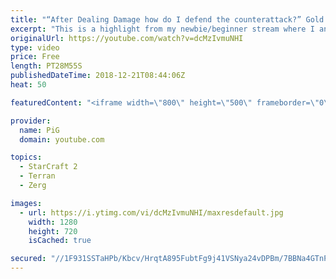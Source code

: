 ```yaml
---
title: "“After Dealing Damage how do I defend the counterattack?” Gold TvZ - Newbie Stream"
excerpt: "This is a highlight from my newbie/beginner stream where I analyse a players replay who struggles vs zerg counterattacks -- Watch live at https://www.twitch.tv/x5_pig"
originalUrl: https://youtube.com/watch?v=dcMzIvmuNHI
type: video
price: Free
length: PT28M55S
publishedDateTime: 2018-12-21T08:44:06Z
heat: 50

featuredContent: "<iframe width=\"800\" height=\"500\" frameborder=\"0\" src=\"https://www.youtube.com/embed/dcMzIvmuNHI\" allow=\"accelerometer; autoplay; encrypted-media; gyroscope; picture-in-picture\" allowfullscreen></iframe>"

provider:
  name: PiG
  domain: youtube.com

topics:
  - StarCraft 2
  - Terran
  - Zerg

images:
  - url: https://i.ytimg.com/vi/dcMzIvmuNHI/maxresdefault.jpg
    width: 1280
    height: 720
    isCached: true

secured: "//1F931SSTaHPb/Kbcv/HrqtA895FubtFg9j41VSNya24vDPBm/7BBNa4GTnP6TzD96zIGp/9qAFowrb0rmeTJEeSNxftBmRvYAFtgn+beKluelWb5x94t2fBH0xph0VgPcuJ7oapst4jkRohSa76wlwwK7yudd56WRPHaHmf1/myDovNvmd5XHMlQnKC8xtvx7vghdVTtAefBteh7Q/MgQI1pa4CHIpbbNC0l5yeUtzj/0+LBeWbHXM2ONElZ6oRZ3mMG9CU43Ytj3fBbrXs1d0DCZCKN/bXjwp3wlTJ4UiRKq7ISI/aSHuJCaAqmXReLwUMnFu6dz2GY671EajefsfSL5Hbm33ON4vILPiz3tUPIxfqbwjrSuGVF0TDgLf9DZ0RxkwKquJEdkZsYajVcC24OfUbQMq6jTopDDLdj8=;AvDhkcRXkKw89OpkPA9iPQ=="
---
```


